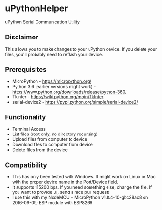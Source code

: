 # uPythonHelper
uPython Serial Communication Utility

## Disclaimer ##
This allows you to make changes to your uPython device.  If you delete your files, you'll probably need to reflash your device. 

## Prerequisites ##
* MicroPython - https://micropython.org/
* Python 3.6 (earlier versions might work) - https://www.python.org/downloads/release/python-360/
* Tkinter - https://wiki.python.org/moin/TkInter
* serial-device2  - https://pypi.python.org/simple/serial-device2/

## Functionality ##
* Terminal Access
* List files (root only, no directory recursing)
* Upload files from computer to device
* Download files to computer from device
* Delete files from the device

## Compatibility ##
* This has only been tested with Windows.  It might work on Linux or Mac with the proper device name in the Port/Device field.
* It supports 115200 bps.  If you need something else, change the file.  If you want to provide UI, send a nice pull request!
* I use this with my NodeMCU + MicroPython v1.8.4-10-gbc28ac8 on 2016-09-09; ESP module with ESP8266
